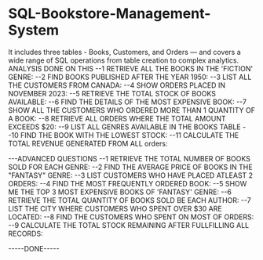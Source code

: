# SQL-Bookstore-Management-System
It includes three tables - Books, Customers, and Orders — and covers a wide range of SQL operations from table creation to complex analytics.
ANALYSIS DONE ON THIS 
--1 RETRIEVE ALL THE BOOKS IN THE 'FICTION' GENRE:
--2 FIND BOOKS PUBLISHED AFTER THE YEAR 1950:
--3 LIST ALL THE CUSTOMERS FROM CANADA:
--4 SHOW ORDERS PLACED IN NOVEMBER 2023:
--5 RETRIEVE THE TOTAL STOCK OF BOOKS AVAILABLE:
--6 FIND THE DETAILS OF THE MOST EXPENSIVE BOOK:
--7 SHOW ALL THE CUSTOMERS WHO ORDERED MORE THAN 1 QUANTITY OF A BOOK:
--8 RETRIEVE ALL ORDERS WHERE THE TOTAL AMOUNT EXCEEDS $20:
--9 LIST ALL GENRES AVAILABLE IN THE BOOKS TABLE
--10 FIND THE BOOK WITH THE LOWEST STOCK:
--11 CALCULATE THE TOTAL REVENUE GENERATED FROM ALL orders:

---ADVANCED QUESTIONS
--1 RETRIEVE THE TOTAL NUMBER OF BOOKS SOLD FOR EACH GENRE:
--2 FIND THE AVERAGE PRICE OF BOOKS IN THE "FANTASY" GENRE:
--3 LIST CUSTOMERS WHO HAVE PLACED ATLEAST 2 ORDERS:
--4 FIND THE MOST FREQUENTLY ORDERED BOOK:
--5 SHOW ME THE TOP 3 MOST EXPENSIVE BOOKS OF 'FANTASY' GENRE:
--6 RETRIEVE THE TOTAL QUANTITY OF BOOKS SOLD BE EACH AUTHOR:
--7 LIST THE CITY WHERE CUSTOMERS WHO SPENT OVER $30 ARE LOCATED:
--8 FIND THE CUSTOMERS WHO SPENT ON MOST OF ORDERS:
--9 CALCULATE THE TOTAL STOCK REMAINING AFTER FULLFILLING ALL RECORDS:

-----DONE-----
